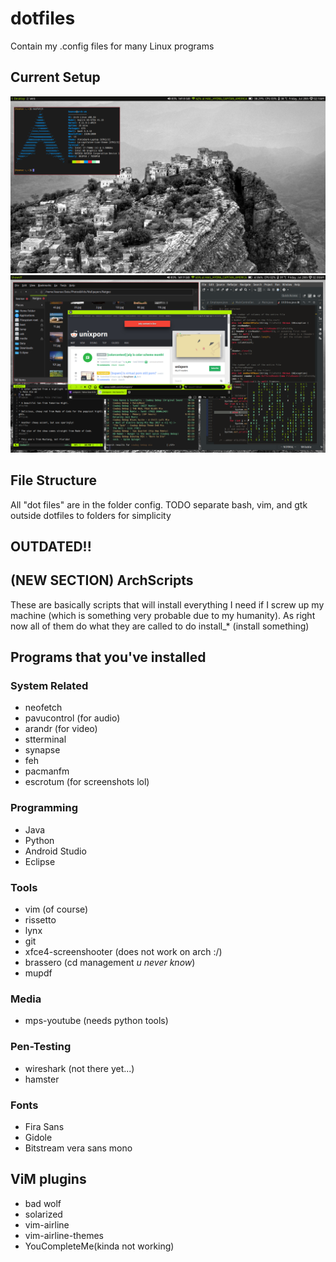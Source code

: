 # dotfiles
Contain my .config files for many Linux programs

## Current Setup
![Clean Desktop](https://github.com/sdmunozsierra/dotfiles/blob/master/screenshots/2017-Jul-28_02:11:44.png)
![Fake Dirty](https://github.com/sdmunozsierra/dotfiles/blob/master/screenshots/2017-Jul-28_02:00:13.png)
## File Structure
All "dot files" are in the folder config.
TODO separate bash, vim, and gtk outside dotfiles to folders for simplicity

## OUTDATED!!

## (NEW SECTION) ArchScripts
These are basically scripts that will install everything I need if I screw up my machine (which is something very probable due to my humanity).
As right now all of them do what they are called to do install_* (install something)


## Programs that you've installed
### System Related
* neofetch
* pavucontrol (for audio)
* arandr (for video)
* stterminal
* synapse
* feh
* pacmanfm
* escrotum (for screenshots lol) 

### Programming 
* Java
* Python
* Android Studio
* Eclipse

### Tools
* vim (of course)
* rissetto
* lynx
* git
* xfce4-screenshooter (does not work on arch :/)
* brassero (cd management _u never know_)
* mupdf

### Media
* mps-youtube (needs python tools)

### Pen-Testing
* wireshark (not there yet...)
* hamster

### Fonts
* Fira Sans
* Gidole
* Bitstream vera sans mono

## ViM plugins
* bad wolf
* solarized 
* vim-airline
* vim-airline-themes
* YouCompleteMe(kinda not working)
